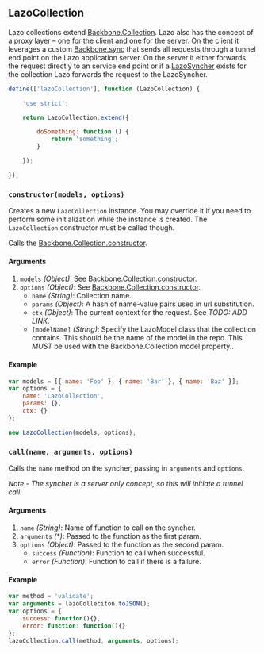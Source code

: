 ## LazoCollection

Lazo collections extend [Backbone.Collection](http://backbonejs.org/#Collection).
Lazo also has the concept of a proxy layer – one for the client and one for the server. On the client it leverages a custom
[Backbone.sync](http://backbonejs.org/#Sync) that sends all requests through a tunnel end
point on the Lazo application server. On the server it either forwards the request directly
to an service end point or if a [LazoSyncher](LazoSyncher.md)  exists for the collection Lazo forwards
the request to the LazoSyncher.

```javascript
define(['lazoCollection'], function (LazoCollection) {

    'use strict';

    return LazoCollection.extend({

        doSomething: function () {
            return 'something';
        }

    });

});
```


### `constructor(models, options)`

Creates a new `LazoCollection` instance.
You may override it if you need to perform some initialization while the instance is created.
The `LazoCollection` constructor must be called though.

Calls the [Backbone.Collection.constructor](http://backbonejs.org/#Collection-constructor).

#### Arguments
1. `models` *(Object)*: See [Backbone.Collection.constructor](http://backbonejs.org/#Collection-constructor).
1. `options` *(Object)*: See [Backbone.Collection.constructor](http://backbonejs.org/#Collection-constructor).
    - `name` *(String)*: Collection name.
    - `params` *(Object)*: A hash of name-value pairs used in url substitution.
    - `ctx` *(Object)*: The current context for the request. See *TODO: ADD LINK*.
    - `[modelName]` *(String)*: Specify the LazoModel class that the collection contains.  This should be the name of the model in the repo.  This *MUST* be used with the Backbone.Collection model property..

#### Example
```js
var models = [{ name: 'Foo' }, { name: 'Bar' }, { name: 'Baz' }];
var options = {
    name: 'LazoCollection',
    params: {},
    ctx: {}
};

new LazoCollection(models, options);
```


### `call(name, arguments, options)`

Calls the `name` method on the syncher, passing in `arguments` and `options`.

*Note - The syncher is a server only concept, so this will initiate a tunnel call.*

#### Arguments
1. `name` *(String)*: Name of function to call on the syncher.
1. `arguments` *(&#42;)*: Passed to the function as the first param.
1. `options` *(Object)*: Passed to the function as the second param.
    - `success` *(Function)*: Function to call when successful.
    - `error` *(Function)*: Function to call if there is a failure.

#### Example
```js
var method = 'validate';
var arguments = lazoColleciton.toJSON();
var options = {
    success: function(){},
    error: function: function(){}
};
lazoCollection.call(method, arguments, options);
```
